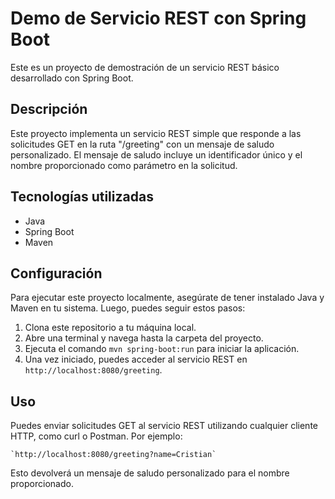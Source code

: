 # Demo de Servicio REST con Spring Boot

Este es un proyecto de demostración de un servicio REST básico desarrollado con Spring Boot.

## Descripción

Este proyecto implementa un servicio REST simple que responde a las solicitudes GET en la ruta "/greeting" con un mensaje de saludo personalizado. El mensaje de saludo incluye un identificador único y el nombre proporcionado como parámetro en la solicitud.

## Tecnologías utilizadas

- Java
- Spring Boot
- Maven

## Configuración

Para ejecutar este proyecto localmente, asegúrate de tener instalado Java y Maven en tu sistema. Luego, puedes seguir estos pasos:

1. Clona este repositorio a tu máquina local.
2. Abre una terminal y navega hasta la carpeta del proyecto.
3. Ejecuta el comando `mvn spring-boot:run` para iniciar la aplicación.
4. Una vez iniciado, puedes acceder al servicio REST en `http://localhost:8080/greeting`.

## Uso

Puedes enviar solicitudes GET al servicio REST utilizando cualquier cliente HTTP, como curl o Postman. Por ejemplo:

    `http://localhost:8080/greeting?name=Cristian`


Esto devolverá un mensaje de saludo personalizado para el nombre proporcionado.
